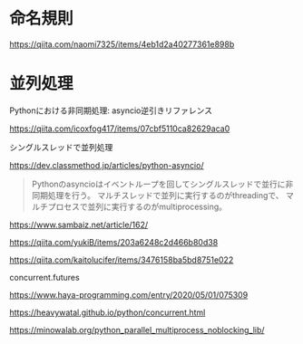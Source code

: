 # 命名規則

https://qiita.com/naomi7325/items/4eb1d2a40277361e898b

# 並列処理


Pythonにおける非同期処理: asyncio逆引きリファレンス

https://qiita.com/icoxfog417/items/07cbf5110ca82629aca0


シングルスレッドで並列処理

https://dev.classmethod.jp/articles/python-asyncio/

> Pythonのasyncioはイベントループを回してシングルスレッドで並行に非同期処理を行う。 マルチスレッドで並列に実行するのがthreadingで、 マルチプロセスで並列に実行するのがmultiprocessing。

https://www.sambaiz.net/article/162/

https://qiita.com/yukiB/items/203a6248c2d466b80d38


https://qiita.com/kaitolucifer/items/3476158ba5bd8751e022


concurrent.futures

https://www.haya-programming.com/entry/2020/05/01/075309

https://heavywatal.github.io/python/concurrent.html

https://minowalab.org/python_parallel_multiprocess_noblocking_lib/
